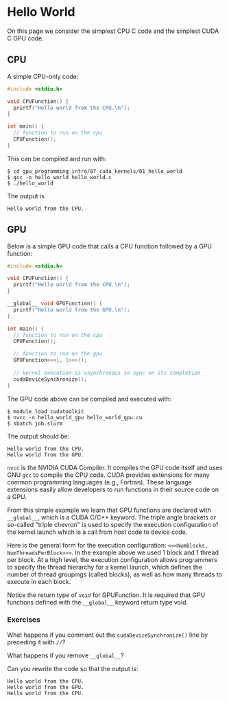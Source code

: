 # Hello World

On this page we consider the simplest CPU C code and the simplest CUDA C GPU code.

## CPU

A simple CPU-only code:

```C
#include <stdio.h>

void CPUFunction() {
  printf("Hello world from the CPU.\n");
}

int main() {
  // function to run on the cpu
  CPUFunction();
}
```

This can be compiled and run with:

```
$ cd gpu_programming_intro/07_cuda_kernels/01_hello_world
$ gcc -o hello_world hello_world.c
$ ./hello_world
```

The output is

```
Hello world from the CPU.
```

## GPU

Below is a simple GPU code that calls a CPU function followed by a GPU function:

```C
#include <stdio.h>

void CPUFunction() {
  printf("Hello world from the CPU.\n");
}

__global__ void GPUFunction() {
  printf("Hello world from the GPU.\n");
}

int main() {
  // function to run on the cpu
  CPUFunction();

  // function to run on the gpu
  GPUFunction<<<1, 1>>>();
  
  // kernel execution is asynchronous so sync on its completion
  cudaDeviceSynchronize();
}
```

The GPU code above can be compiled and executed with:

```
$ module load cudatoolkit
$ nvcc -o hello_world_gpu hello_world_gpu.cu
$ sbatch job.slurm
```

The output should be:

```
Hello world from the CPU.
Hello world from the GPU.
```

`nvcc` is the NVIDIA CUDA Compiler. It compiles the GPU code itself and uses GNU `gcc` to compile the CPU code. CUDA provides extensions for many common programming languages (e.g., Fortran). These language extensions easily allow developers to run functions in their source code on a GPU.

From this simple example we learn that GPU functions are declared with `__global__`, which is a CUDA C/C++ keyword. The triple angle brackets or so-called "triple chevron" is used to specify the execution configuration of the kernel launch which is a call from host code to device code.

Here is the general form for the execution configuration: `<<<NumBlocks, NumThreadsPerBlock>>>`. In the example above we used 1 block and 1 thread per block. At a high level, the execution configuration allows programmers to specify the thread hierarchy for a kernel launch, which defines the number of thread groupings (called blocks), as well as how many threads to execute in each block.

Notice the return type of `void` for GPUFunction. It is required that GPU functions defined with the `__global__` keyword return type void.

### Exercises

What happens if you comment out the `cudaDeviceSynchronize()` line by preceding it with `//`?

What happens if you remove `__global__`?

Can you rewrite the code so that the output is:

```
Hello world from the CPU.
Hello world from the GPU.
Hello world from the CPU.
```

